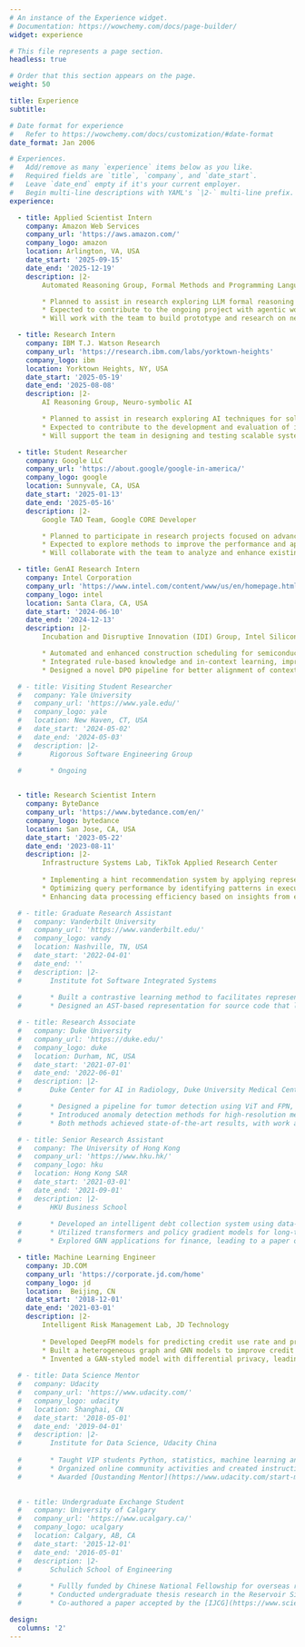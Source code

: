 ```yaml
---
# An instance of the Experience widget.
# Documentation: https://wowchemy.com/docs/page-builder/
widget: experience

# This file represents a page section.
headless: true

# Order that this section appears on the page.
weight: 50

title: Experience
subtitle:

# Date format for experience
#   Refer to https://wowchemy.com/docs/customization/#date-format
date_format: Jan 2006

# Experiences.
#   Add/remove as many `experience` items below as you like.
#   Required fields are `title`, `company`, and `date_start`.
#   Leave `date_end` empty if it's your current employer.
#   Begin multi-line descriptions with YAML's `|2-` multi-line prefix.
experience:

  - title: Applied Scientist Intern
    company: Amazon Web Services
    company_url: 'https://aws.amazon.com/'
    company_logo: amazon
    location: Arlington, VA, USA
    date_start: '2025-09-15'
    date_end: '2025-12-19'
    description: |2-
        Automated Reasoning Group, Formal Methods and Programming Languages

        * Planned to assist in research exploring LLM formal reasoning projects.
        * Expected to contribute to the ongoing project with agentic workflow for system tasks.
        * Will work with the team to build prototype and research on new topics.

  - title: Research Intern
    company: IBM T.J. Watson Research
    company_url: 'https://research.ibm.com/labs/yorktown-heights'
    company_logo: ibm
    location: Yorktown Heights, NY, USA
    date_start: '2025-05-19'
    date_end: '2025-08-08'
    description: |2-
        AI Reasoning Group, Neuro-symbolic AI

        * Planned to assist in research exploring AI techniques for solving LLM Reasoning problems.
        * Expected to contribute to the development and evaluation of innovative solutions in AI.
        * Will support the team in designing and testing scalable systems for practical applications.

  - title: Student Researcher
    company: Google LLC
    company_url: 'https://about.google/google-in-america/'
    company_logo: google
    location: Sunnyvale, CA, USA
    date_start: '2025-01-13'
    date_end: '2025-05-16'
    description: |2-
        Google TAO Team, Google CORE Developer

        * Planned to participate in research projects focused on advancing ML Compiler Optimization.
        * Expected to explore methods to improve the performance and applicability of cutting-edge tools.
        * Will collaborate with the team to analyze and enhance existing frameworks.

  - title: GenAI Research Intern
    company: Intel Corporation
    company_url: 'https://www.intel.com/content/www/us/en/homepage.html'
    company_logo: intel
    location: Santa Clara, CA, USA
    date_start: '2024-06-10'
    date_end: '2024-12-13'
    description: |2-
        Incubation and Disruptive Innovation (IDI) Group, Intel Silicon Valley

        * Automated and enhanced construction scheduling for semiconductor projects using LLM-based systems.
        * Integrated rule-based knowledge and in-context learning, improving efficiency by 2.8x compared to GPT-4o.
        * Designed a novel DPO pipeline for better alignment of context and preference in construction automation.

  # - title: Visiting Student Researcher
  #   company: Yale University
  #   company_url: 'https://www.yale.edu/'
  #   company_logo: yale
  #   location: New Haven, CT, USA
  #   date_start: '2024-05-02'
  #   date_end: '2024-05-03'
  #   description: |2-
  #       Rigorous Software Engineering Group
        
  #       * Ongoing


  - title: Research Scientist Intern
    company: ByteDance
    company_url: 'https://www.bytedance.com/en/'
    company_logo: bytedance
    location: San Jose, CA, USA
    date_start: '2023-05-22'
    date_end: '2023-08-11'
    description: |2-
        Infrastructure Systems Lab, TikTok Applied Research Center
        
        * Implementing a hint recommendation system by applying representation learning on SQL execution trees.
        * Optimizing query performance by identifying patterns in execution trees and reranking SQL hints.
        * Enhancing data processing efficiency based on insights from execution tree representation.

  # - title: Graduate Research Assistant
  #   company: Vanderbilt University
  #   company_url: 'https://www.vanderbilt.edu/'
  #   company_logo: vandy
  #   location: Nashville, TN, USA
  #   date_start: '2022-04-01'
  #   date_end: ''
  #   description: |2-
  #       Institute fot Software Integrated Systems
        
  #       * Built a contrastive learning method to facilitates representation learning of binary code visualized by distribution analysis, and improves the performance on all three downstream tasks of software engineering and security by 5.45% on average compared to state-of-the-art large-scale language representation models (under reivew by [ISSTA](https://conf.researchr.org/home/issta-2023)).
  #       * Designed an AST-based representation for source code that leverages program structure and semantics to improve state-of-the-art code clone detection. Our experimental results show that the model improves state-of-the-art neural clone detection approaches by up to 6.6% in F-1 score (accepted by [ICSE](https://conf.researchr.org/home/icse-2023) workshop).

  # - title: Research Associate
  #   company: Duke University
  #   company_url: 'https://duke.edu/'
  #   company_logo: duke
  #   location: Durham, NC, USA
  #   date_start: '2021-07-01'
  #   date_end: '2022-06-01'
  #   description: |2-
  #       Duke Center for AI in Radiology, Duke University Medical Center

  #       * Designed a pipeline for tumor detection using ViT and FPN, achieving a 13.1% improvement in AP50.
  #       * Introduced anomaly detection methods for high-resolution medical images with domain generalization.
  #       * Both methods achieved state-of-the-art results, with work accepted by [MICCAIW'22](https://link.springer.com/chapter/10.1007/978-3-031-17979-2_5) and [IEEE-TMI](https://ieeexplore.ieee.org/abstract/document/10247020/).

  # - title: Senior Research Assistant
  #   company: The University of Hong Kong
  #   company_url: 'https://www.hku.hk/'
  #   company_logo: hku
  #   location: Hong Kong SAR
  #   date_start: '2021-03-01'
  #   date_end: '2021-09-01'
  #   description: |2-
  #       HKU Business School
        
  #       * Developed an intelligent debt collection system using data-driven deep reinforcement learning.
  #       * Utilized transformers and policy gradient models for long-term decision making.
  #       * Explored GNN applications for finance, leading to a paper on code clone detection accepted by [ICSEW'23](https://arxiv.org/abs/2208.08067).

  - title: Machine Learning Engineer
    company: JD.COM
    company_url: 'https://corporate.jd.com/home'
    company_logo: jd
    location:  Beijing, CN
    date_start: '2018-12-01'
    date_end: '2021-03-01'
    description: |2-
        Intelligent Risk Management Lab, JD Technology
        
        * Developed DeepFM models for predicting credit use rate and profit, achieving a 21.4% increase.
        * Built a heterogeneous graph and GNN models to improve credit score classification by 5%.
        * Invented a GAN-styled model with differential privacy, leading to 10 CN patents, and awarded in the [JD Discovery Cup Patent Competition](https://blog.csdn.net/JDDTechTalk/article/details/109615799) (Top 0.1%).
    
  # - title: Data Science Mentor
  #   company: Udacity
  #   company_url: 'https://www.udacity.com/'
  #   company_logo: udacity
  #   location: Shanghai, CN
  #   date_start: '2018-05-01'
  #   date_end: '2019-04-01'
  #   description: |2-
  #       Institute for Data Science, Udacity China
        
  #       * Taught VIP students Python, statistics, machine learning and data mining
  #       * Organized online community activities and created instructional materials
  #       * Awarded [Oustanding Mentor](https://www.udacity.com/start-mentoring) of Udacity China (Top 1%)
    

  # - title: Undergraduate Exchange Student
  #   company: University of Calgary
  #   company_url: 'https://www.ucalgary.ca/'
  #   company_logo: ucalgary
  #   location: Calgary, AB, CA
  #   date_start: '2015-12-01'
  #   date_end: '2016-05-01'
  #   description: |2-
  #       Schulich School of Engineering
        
  #       * Fullly funded by Chinese National Fellowship for overseas research
  #       * Conducted undergraduate thesis research in the Reservoir Simulation Group under Professor Keliu Wu.
  #       * Co-authored a paper accepted by the [IJCG](https://www.sciencedirect.com/science/article/abs/pii/S0166516217300435).

design:
  columns: '2'
---
```

